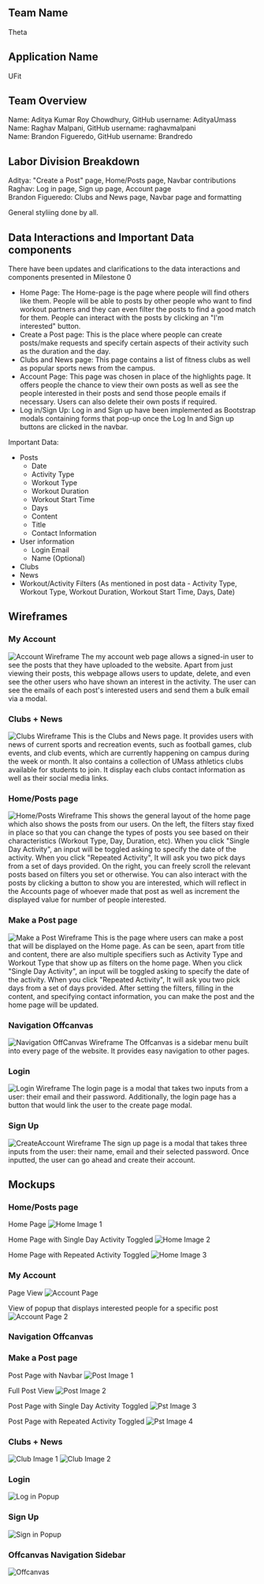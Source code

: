 ## Team Name
Theta

## Application Name
UFit

## Team Overview
Name: Aditya Kumar Roy Chowdhury, GitHub username: AdityaUmass\
Name: Raghav Malpani, GitHub username: raghavmalpani\
Name: Brandon Figueredo, GitHub username: Brandredo

## Labor Division Breakdown
Aditya: "Create a Post" page, Home/Posts page, Navbar contributions\
Raghav: Log in page, Sign up page, Account page\
Brandon Figueredo: Clubs and News page, Navbar page and formatting

General styliing done by all.

## Data Interactions and Important Data components
There have been updates and clarifications to the data interactions and components presented in Milestone 0
* Home Page: The Home-page is the page where people will find others like them. People will be able to posts by other people
who want to find workout partners and they can even filter the posts to find a good match for them. People can interact with the posts by clicking an "I'm interested" button.
* Create a Post page: This is the place where people can create posts/make requests and specify certain aspects of their activity such as the duration and the day.
* Clubs and News page: This page contains a list of fitness clubs as well as popular sports news from the campus.
* Account Page: This page was chosen in place of the highlights page. It offers people the chance to view their own posts as well as see the people interested in their posts and send those people emails if necessary. Users can also delete their own posts if required.
* Log in/Sign Up: Log in and Sign up have been implemented as Bootstrap modals containing forms that pop-up once the Log In and Sign up buttons are clicked in the navbar.

Important Data:
* Posts
    * Date
    * Activity Type
    * Workout Type
    * Workout Duration
    * Workout Start Time
    * Days
    * Content
    * Title
    * Contact Information
* User information
    * Login Email
    * Name (Optional)
* Clubs
* News
* Workout/Activity Filters (As mentioned in post data - Activity Type, Workout Type, Workout Duration, Workout Start Time, Days, Date)

## Wireframes

### My Account
![Account Wireframe](https://github.com/AdityaUmass/cs326-final-theta/blob/master/Images/MyAccountWireframe.PNG)
The my account web page allows a signed-in user to see the posts that they have uploaded to the website. Apart from just viewing their posts, this webpage allows users to update, delete, and even see the other users who have shown an interest in the activity. The user can see the emails of each post's interested users and send them a bulk email via a modal.  

### Clubs + News
![Clubs Wireframe](https://github.com/AdityaUmass/cs326-final-theta/blob/master/Images/club-wireframe.png?raw=true)
This is the Clubs and News page. It provides users with news of current sports and recreation events, such as football games, club events, and club events, which are currently happening on campus during the week or month. It also contains a collection of UMass athletics clubs available for students to join. It display each clubs contact information as well as their social media links.

### Home/Posts page
![Home/Posts Wireframe](https://github.com/AdityaUmass/cs326-final-theta/blob/master/Images/PostpageWireframe.png)
This shows the general layout of the home page which also shows the posts from our users. On the left, the filters stay fixed in place so that you can change the types of posts you see based on their characteristics (Workout Type, Day, Duration, etc). When you click "Single Day Activity", an input will be toggled asking to specify the date of the activity. When you click "Repeated Activity", It will ask you two pick days from a set of days provided. On the right, you can freely scroll the relevant posts based on filters you set or otherwise. You can also interact with the posts by clicking a button to show you are interested, which will reflect in the Accounts page of whoever made that post as well as increment the displayed value for number of people interested.

### Make a Post page
![Make a Post Wireframe](https://github.com/AdityaUmass/cs326-final-theta/blob/master/Images/MakePostWireframe.png)
This is the page where users can make a post that will be displayed on the Home page. As can be seen, apart from title and content, there are also multiple specifiers such as Activity Type and Workout Type that show up as filters on the home page. When you click "Single Day Activity", an input will be toggled asking to specify the date of the activity. When you click "Repeated Activity", It will ask you two pick days from a set of days provided. After setting the filters, filling in the content, and specifying contact information, you can make the post and the home page will be updated.

### Navigation Offcanvas
![Navigation OffCanvas Wireframe](https://github.com/AdityaUmass/cs326-final-theta/blob/master/Images/navigation-wireframe.png?raw=true)
The Offcanvas is a sidebar menu built into every page of the website. It provides easy navigation to other pages.

### Login
![Login Wireframe](https://github.com/AdityaUmass/cs326-final-theta/blob/master/Images/signInwireframe.png)
The login page is a modal that takes two inputs from a user: their email and their password. Additionally, the login page has a button that would link the user to the create page modal.

### Sign Up
![CreateAccount Wireframe](https://github.com/AdityaUmass/cs326-final-theta/blob/master/Images/createAccountwireframe.png)
The sign up page is a modal that takes three inputs from the user: their name, email and their selected password. Once inputted, the user can go ahead and create their account.

## Mockups

### Home/Posts page
Home Page
![Home Image 1](https://github.com/AdityaUmass/cs326-final-theta/blob/master/Images/HomePage.png)

Home Page with Single Day Activity Toggled
![Home Image 2](https://github.com/AdityaUmass/cs326-final-theta/blob/master/Images/HomePage1.png)

Home Page with Repeated Activity Toggled
![Home Image 3](https://github.com/AdityaUmass/cs326-final-theta/blob/master/Images/HomePage2.png)

### My Account
Page View
![Account Page](https://github.com/AdityaUmass/cs326-final-theta/blob/master/Images/Accounts.png)

View of popup that displays interested people for a specific post
![Account Page 2](https://github.com/AdityaUmass/cs326-final-theta/blob/master/Images/InterestedPeople.png)
### Navigation Offcanvas

### Make a Post page
Post Page with Navbar
![Post Image 1](https://github.com/AdityaUmass/cs326-final-theta/blob/master/Images/PostPage1.png)

Full Post View
![Post Image 2](https://github.com/AdityaUmass/cs326-final-theta/blob/master/Images/PostPage2.png)

Post Page with Single Day Activity Toggled
![Pst Image 3](https://github.com/AdityaUmass/cs326-final-theta/blob/master/Images/PostPage3.png)

Post Page with Repeated Activity Toggled
![Pst Image 4](https://github.com/AdityaUmass/cs326-final-theta/blob/master/Images/PostPage4.png)

### Clubs + News
![Club Image 1](https://github.com/AdityaUmass/cs326-final-theta/blob/master/Images/screenshot.png)
![Club Image 2](https://github.com/AdityaUmass/cs326-final-theta/blob/master/Images/screenshot2.png)

### Login
![Log in Popup](https://github.com/AdityaUmass/cs326-final-theta/blob/master/Images/Log%20In.png)

### Sign Up
![Sign in Popup](https://github.com/AdityaUmass/cs326-final-theta/blob/master/Images/Sign%20up.png)

### Offcanvas Navigation Sidebar
![Offcanvas](https://github.com/AdityaUmass/cs326-final-theta/blob/master/Images/navmenu.png)


